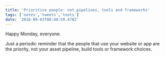 ```yaml
---
title: 'Prioritise people: not pipelines, tools and frameworks'
tags: ['notes','tweets','toots']
date: '2018-09-03T08:40:59.478Z'
---
```




Happy Monday, everyone.

Just a periodic reminder that the people that use your website or app are the priority, not your asset pipeline, build tools or framework choices.
